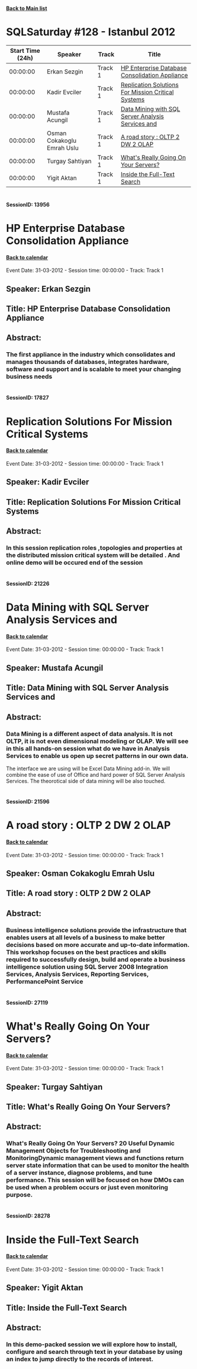 #### [Back to Main list](index.md)
# SQLSaturday #128 - Istanbul 2012
Start Time (24h)|Speaker|Track|Title
---|---|---|---
00:00:00|Erkan Sezgin|Track 1|[HP Enterprise Database Consolidation Appliance](#sessionid:-13956)
00:00:00|Kadir Evciler|Track 1|[Replication Solutions For Mission Critical Systems](#sessionid:-17827)
00:00:00|Mustafa Acungil|Track 1|[Data Mining with SQL Server Analysis Services and ](#sessionid:-21226)
00:00:00|Osman Cokakoglu Emrah Uslu|Track 1|[A road story : OLTP 2 DW 2 OLAP](#sessionid:-21596)
00:00:00|Turgay Sahtiyan|Track 1|[What's Really Going On Your Servers?](#sessionid:-27119)
00:00:00|Yigit Aktan|Track 1|[Inside the Full-Text Search](#sessionid:-28278)
#  
#### SessionID: 13956
# HP Enterprise Database Consolidation Appliance
#### [Back to calendar](#SQLSaturday-#128---Istanbul-2012)
Event Date: 31-03-2012 - Session time: 00:00:00 - Track: Track 1
## Speaker: Erkan Sezgin
## Title: HP Enterprise Database Consolidation Appliance
## Abstract:
### The first appliance in the industry which consolidates and manages thousands of databases, integrates hardware, software and support and is scalable to meet your changing business needs
#  
#### SessionID: 17827
# Replication Solutions For Mission Critical Systems
#### [Back to calendar](#SQLSaturday-#128---Istanbul-2012)
Event Date: 31-03-2012 - Session time: 00:00:00 - Track: Track 1
## Speaker: Kadir Evciler
## Title: Replication Solutions For Mission Critical Systems
## Abstract:
### In this session replication roles ,topologies and properties at the distributed mission critical system will be detailed . And online demo will be occured end of the session
#  
#### SessionID: 21226
# Data Mining with SQL Server Analysis Services and 
#### [Back to calendar](#SQLSaturday-#128---Istanbul-2012)
Event Date: 31-03-2012 - Session time: 00:00:00 - Track: Track 1
## Speaker: Mustafa Acungil
## Title: Data Mining with SQL Server Analysis Services and 
## Abstract:
### Data Mining is a different aspect of data analysis. It is not OLTP, it is not even dimensional modeling or OLAP. We will see in this all hands-on session what do we have in Analysis Services to enable us open up secret patterns in our own data.
The interface we are using will be Excel Data Mining add-in. We will combine the ease of use of Office and hard power of SQL Server Analysis Services.
The theorotical side of data mining will be also touched.

#  
#### SessionID: 21596
# A road story : OLTP 2 DW 2 OLAP
#### [Back to calendar](#SQLSaturday-#128---Istanbul-2012)
Event Date: 31-03-2012 - Session time: 00:00:00 - Track: Track 1
## Speaker: Osman Cokakoglu Emrah Uslu
## Title: A road story : OLTP 2 DW 2 OLAP
## Abstract:
### Business intelligence solutions provide the infrastructure that enables users at all levels of a business to make better decisions based on more accurate and up-to-date information. This workshop focuses on the best practices and skills required to successfully design, build and operate a business intelligence solution using SQL Server 2008 Integration Services, Analysis Services, Reporting Services, PerformancePoint Service
#  
#### SessionID: 27119
# What's Really Going On Your Servers?
#### [Back to calendar](#SQLSaturday-#128---Istanbul-2012)
Event Date: 31-03-2012 - Session time: 00:00:00 - Track: Track 1
## Speaker: Turgay Sahtiyan
## Title: What's Really Going On Your Servers?
## Abstract:
### What's Really Going On Your Servers? 20 Useful Dynamic Management Objects for Troubleshooting and MonitoringDynamic management views and functions return server state information that can be used to monitor the health of a server instance, diagnose problems, and tune performance. This session will be focused on how DMOs can be used when a problem occurs or just even monitoring purpose.
#  
#### SessionID: 28278
# Inside the Full-Text Search
#### [Back to calendar](#SQLSaturday-#128---Istanbul-2012)
Event Date: 31-03-2012 - Session time: 00:00:00 - Track: Track 1
## Speaker: Yigit Aktan
## Title: Inside the Full-Text Search
## Abstract:
### In this demo-packed session we will explore how to install, configure and search through text in your database by using an index to jump directly to the records of interest.

